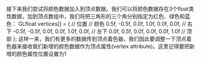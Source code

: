接下来我们尝试将颜色数据加入到顶点数据。我们可以将颜色数据存在3个float类性数据，加到顶点数组中，我们将把三角形的三个角分别指定为红色、绿色和蓝色：
GLfloat vertices[] = {
    // 位置              // 颜色
     0.5f, -0.5f, 0.0f,  1.0f, 0.0f, 0.0f,   // 右下
    -0.5f, -0.5f, 0.0f,  0.0f, 1.0f, 0.0f,   // 左下
     0.0f,  0.5f, 0.0f,  0.0f, 0.0f, 1.0f    // 顶部
};
这样一来，我们有更多的数据传到顶点着色器，我们因此要调整一下顶点着色器来接收我们新增的颜色数据作为顶点属性(vertex attribute)。这里记得要把新增的颜色属性位置设置为1